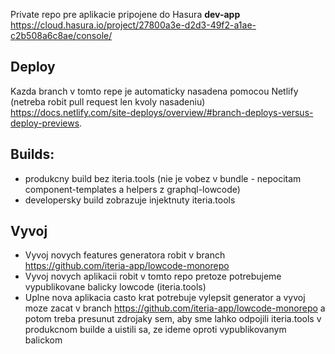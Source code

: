 Private repo pre aplikacie pripojene do Hasura **dev-app** https://cloud.hasura.io/project/27800a3e-d2d3-49f2-a1ae-c2b508a6c8ae/console/

## Deploy

Kazda branch v tomto repe je automaticky nasadena pomocou Netlify (netreba robit pull request len kvoly nasadeniu) https://docs.netlify.com/site-deploys/overview/#branch-deploys-versus-deploy-previews.

## Builds:
* produkcny build bez iteria.tools (nie je vobez v bundle - nepocitam component-templates a helpers z graphql-lowcode)
* developersky build zobrazuje injektnuty iteria.tools

## Vyvoj
* Vyvoj novych features generatora robit v branch https://github.com/iteria-app/lowcode-monorepo
* Vyvoj novych aplikacii robit v tomto repo pretoze potrebujeme vypublikovane balicky lowcode (iteria.tools)
* Uplne nova aplikacia casto krat potrebuje vylepsit generator a vyvoj moze zacat v branch https://github.com/iteria-app/lowcode-monorepo a potom treba presunut zdrojaky sem, aby sme lahko odpojili iteria.tools v produkcnom builde a uistili sa, ze ideme oproti vypublikovanym balickom
